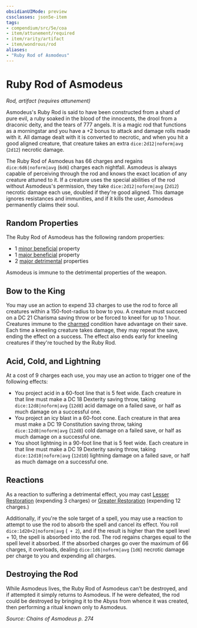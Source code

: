 ```yaml
---
obsidianUIMode: preview
cssclasses: json5e-item
tags:
- compendium/src/5e/coa
- item/attunement/required
- item/rarity/artifact
- item/wondrous/rod
aliases: 
- "Ruby Rod of Asmodeus"
---
```

# Ruby Rod of Asmodeus
*Rod, artifact (requires attunement)*  


Asmodeus's Ruby Rod is said to have been constructed from a shard of pure evil, a ruby soaked in the blood of the innocents, the drool from a draconic deity, and the tears of 777 angels. It is a magic rod that functions as a morningstar and you have a +2 bonus to attack and damage rolls made with it. All damage dealt with it is converted to necrotic, and when you hit a good aligned creature, that creature takes an extra `dice:2d12|noform|avg` (`2d12`) necrotic damage.

The Ruby Rod of Asmodeus has 66 charges and regains `dice:6d6|noform|avg` (`6d6`) charges each nightfall. Asmodeus is always capable of perceiving through the rod and knows the exact location of any creature attuned to it. If a creature uses the special abilities of the rod without Asmodeus's permission, they take `dice:2d12|noform|avg` (`2d12`) necrotic damage each use, doubled if they're good aligned. This damage ignores resistances and immunities, and if it kills the user, Asmodeus permanently claims their soul.

## Random Properties

The Ruby Rod of Asmodeus has the following random properties:

- 1 [minor beneficial](2-Mechanics/CLI/tables/artifact-properties-minor-beneficial-properties.md) property  
- 1 [major beneficial](2-Mechanics/CLI/tables/artifact-properties-major-beneficial-properties.md) property  
- 2 [major detrimental](2-Mechanics/CLI/tables/artifact-properties-major-detrimental-properties.md) properties  

Asmodeus is immune to the detrimental properties of the weapon.

## Bow to the King

You may use an action to expend 33 charges to use the rod to force all creatures within a 150-foot-radius to bow to you. A creature must succeed on a DC 21 Charisma saving throw or be forced to kneel for up to 1 hour. Creatures immune to the [charmed](2-Mechanics/CLI/rules/conditions.md#Charmed) condition have advantage on their save. Each time a kneeling creature takes damage, they may repeat the save, ending the effect on a success. The effect also ends early for kneeling creatures if they're touched by the Ruby Rod.

## Acid, Cold, and Lightning

At a cost of 9 charges each use, you may use an action to trigger one of the following effects:

- You project acid in a 60-foot line that is 5 feet wide. Each creature in that line must make a DC 18 Dexterity saving throw, taking `dice:12d8|noform|avg` (`12d8`) acid damage on a failed save, or half as much damage on a successful one.  
- You project an icy blast in a 60-foot cone. Each creature in that area must make a DC 19 Constitution saving throw, taking `dice:12d8|noform|avg` (`12d8`) cold damage on a failed save, or half as much damage on a successful one.  
- You shoot lightning in a 90-foot line that is 5 feet wide. Each creature in that line must make a DC 19 Dexterity saving throw, taking `dice:12d10|noform|avg` (`12d10`) lightning damage on a failed save, or half as much damage on a successful one.  

## Reactions

As a reaction to suffering a detrimental effect, you may cast [Lesser Restoration](2-Mechanics/CLI/spells/lesser-restoration.md) (expending 3 charges) or [Greater Restoration](2-Mechanics/CLI/spells/greater-restoration.md) (expending 12 charges.)

Additionally, if you're the sole target of a spell, you may use a reaction to attempt to use the rod to absorb the spell and cancel its effect. You roll `dice:1d20+2|noform|avg` (` + 2`), and if the result is higher than the spell level + 10, the spell is absorbed into the rod. The rod regains charges equal to the spell level it absorbed. If the absorbed charges go over the maximum of 66 charges, it overloads, dealing `dice:1d6|noform|avg` (`1d6`) necrotic damage per charge to you and expending all charges.

## Destroying the Rod

While Asmodeus lives, the Ruby Rod of Asmodeus can't be destroyed, and if attempted it simply returns to Asmodeus. If he were defeated, the rod could be destroyed by bringing it to the Abyss from whence it was created, then performing a ritual known only to Asmodeus.

*Source: Chains of Asmodeus p. 274*